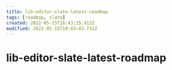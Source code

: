 ```yaml
---
title: lib-editor-slate-latest-roadmap
tags: [roadmap, slate]
created: 2022-05-15T18:43:25.412Z
modified: 2022-05-15T18:43:43.731Z
---
```


# lib-editor-slate-latest-roadmap

